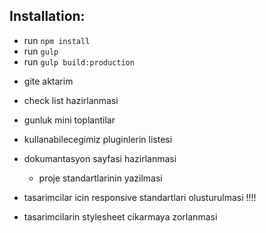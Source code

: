 ## Installation:
* run `npm install`
* run `gulp`
* run `gulp build:production`

- gite aktarim

- check list hazirlanmasi

- gunluk mini toplantilar

- kullanabilecegimiz pluginlerin listesi

- dokumantasyon sayfasi hazirlanmasi
  - proje standartlarinin yazilmasi

- tasarimcilar icin responsive standartlari olusturulmasi !!!!

- tasarimcilarin stylesheet cikarmaya zorlanmasi

